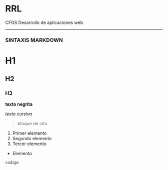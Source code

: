 # RRL

CFGS Desarrollo de aplicaciones web

---
### SINTAXIS MARKDOWN
# H1
## H2
### H3

**texto negrita**

*texto cursiva*

> bloque de cita
1. Primer elemento
2. Segundo elemento
3. Tercer elemento

- Elemento

`codigo`




